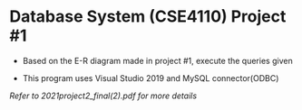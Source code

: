 # Database System (CSE4110) Project #1

* Based on the E-R diagram made in project #1, execute the queries given

* This program uses Visual Studio 2019 and MySQL connector(ODBC)

_Refer to 2021project2_final(2).pdf for more details_
